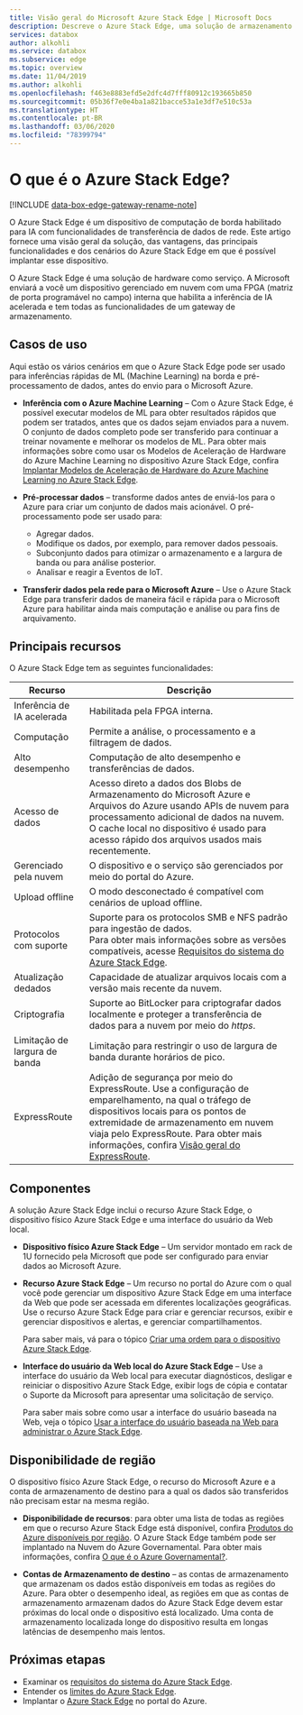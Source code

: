 ```yaml
---
title: Visão geral do Microsoft Azure Stack Edge | Microsoft Docs
description: Descreve o Azure Stack Edge, uma solução de armazenamento que usa um dispositivo físico para transferência baseada em rede para o Microsoft Azure.
services: databox
author: alkohli
ms.service: databox
ms.subservice: edge
ms.topic: overview
ms.date: 11/04/2019
ms.author: alkohli
ms.openlocfilehash: f463e8883efd5e2dfc4d7fff80912c193665b850
ms.sourcegitcommit: 05b36f7e0e4ba1a821bacce53a1e3df7e510c53a
ms.translationtype: HT
ms.contentlocale: pt-BR
ms.lasthandoff: 03/06/2020
ms.locfileid: "78399794"
---
```

# <a name="what-is-azure-stack-edge"></a>O que é o Azure Stack Edge?

[!INCLUDE [data-box-edge-gateway-rename-note](../../includes/data-box-edge-gateway-rename-note.md)]

O Azure Stack Edge é um dispositivo de computação de borda habilitado para IA com funcionalidades de transferência de dados de rede. Este artigo fornece uma visão geral da solução, das vantagens, das principais funcionalidades e dos cenários do Azure Stack Edge em que é possível implantar esse dispositivo.

O Azure Stack Edge é uma solução de hardware como serviço. A Microsoft enviará a você um dispositivo gerenciado em nuvem com uma FPGA (matriz de porta programável no campo) interna que habilita a inferência de IA acelerada e tem todas as funcionalidades de um gateway de armazenamento.

## <a name="use-cases"></a>Casos de uso

Aqui estão os vários cenários em que o Azure Stack Edge pode ser usado para inferências rápidas de ML (Machine Learning) na borda e pré-processamento de dados, antes do envio para o Microsoft Azure.

- **Inferência com o Azure Machine Learning** – Com o Azure Stack Edge, é possível executar modelos de ML para obter resultados rápidos que podem ser tratados, antes que os dados sejam enviados para a nuvem. O conjunto de dados completo pode ser transferido para continuar a treinar novamente e melhorar os modelos de ML. Para obter mais informações sobre como usar os Modelos de Aceleração de Hardware do Azure Machine Learning no dispositivo Azure Stack Edge, confira [Implantar Modelos de Aceleração de Hardware do Azure Machine Learning no Azure Stack Edge](https://docs.microsoft.com/azure/machine-learning/how-to-deploy-fpga-web-service#deploy-to-a-local-edge-server).

- **Pré-processar dados** – transforme dados antes de enviá-los para o Azure para criar um conjunto de dados mais acionável. O pré-processamento pode ser usado para: 

    - Agregar dados.
    - Modifique os dados, por exemplo, para remover dados pessoais.
    - Subconjunto dados para otimizar o armazenamento e a largura de banda ou para análise posterior.
    - Analisar e reagir a Eventos de IoT. 

- **Transferir dados pela rede para o Microsoft Azure** – Use o Azure Stack Edge para transferir dados de maneira fácil e rápida para o Microsoft Azure para habilitar ainda mais computação e análise ou para fins de arquivamento. 

## <a name="key-capabilities"></a>Principais recursos

O Azure Stack Edge tem as seguintes funcionalidades:

|Recurso |Descrição  |
|---------|---------|
|Inferência de IA acelerada| Habilitada pela FPGA interna.|
|Computação       |Permite a análise, o processamento e a filtragem de dados.|
|Alto desempenho | Computação de alto desempenho e transferências de dados.|
|Acesso de dados     | Acesso direto a dados dos Blobs de Armazenamento do Microsoft Azure e Arquivos do Azure usando APIs de nuvem para processamento adicional de dados na nuvem. O cache local no dispositivo é usado para acesso rápido dos arquivos usados mais recentemente.|
|Gerenciado pela nuvem     |O dispositivo e o serviço são gerenciados por meio do portal do Azure.  |
|Upload offline     | O modo desconectado é compatível com cenários de upload offline.|
|Protocolos com suporte     | Suporte para os protocolos SMB e NFS padrão para ingestão de dados. <br> Para obter mais informações sobre as versões compatíveis, acesse [Requisitos do sistema do Azure Stack Edge](data-box-edge-system-requirements.md).|
|Atualização dedados     | Capacidade de atualizar arquivos locais com a versão mais recente da nuvem.|
|Criptografia    | Suporte ao BitLocker para criptografar dados localmente e proteger a transferência de dados para a nuvem por meio do *https*.|
|Limitação de largura de banda| Limitação para restringir o uso de largura de banda durante horários de pico.|
|ExpressRoute | Adição de segurança por meio do ExpressRoute. Use a configuração de emparelhamento, na qual o tráfego de dispositivos locais para os pontos de extremidade de armazenamento em nuvem viaja pelo ExpressRoute. Para obter mais informações, confira [Visão geral do ExpressRoute](../expressroute/expressroute-introduction.md).

## <a name="components"></a>Componentes

A solução Azure Stack Edge inclui o recurso Azure Stack Edge, o dispositivo físico Azure Stack Edge e uma interface do usuário da Web local.

* **Dispositivo físico Azure Stack Edge** – Um servidor montado em rack de 1U fornecido pela Microsoft que pode ser configurado para enviar dados ao Microsoft Azure.
    
* **Recurso Azure Stack Edge** – Um recurso no portal do Azure com o qual você pode gerenciar um dispositivo Azure Stack Edge em uma interface da Web que pode ser acessada em diferentes localizações geográficas. Use o recurso Azure Stack Edge para criar e gerenciar recursos, exibir e gerenciar dispositivos e alertas, e gerenciar compartilhamentos.  

    <!--![The Azure Stack Edge service in Azure portal](media/data-box-overview/data-box-Edge-service1.png)-->

    Para saber mais, vá para o tópico [Criar uma ordem para o dispositivo Azure Stack Edge](data-box-edge-deploy-prep.md#create-a-new-resource).

* **Interface do usuário da Web local do Azure Stack Edge** – Use a interface do usuário da Web local para executar diagnósticos, desligar e reiniciar o dispositivo Azure Stack Edge, exibir logs de cópia e contatar o Suporte da Microsoft para apresentar uma solicitação de serviço.

    <!--![The Azure Stack Edge local web UI](media/data-box-Edge-overview/data-box-Edge-local-web-ui.png)-->

    Para saber mais sobre como usar a interface do usuário baseada na Web, veja o tópico [Usar a interface do usuário baseada na Web para administrar o Azure Stack Edge](data-box-edge-manage-access-power-connectivity-mode.md).

## <a name="region-availability"></a>Disponibilidade de região

O dispositivo físico Azure Stack Edge, o recurso do Microsoft Azure e a conta de armazenamento de destino para a qual os dados são transferidos não precisam estar na mesma região.

- **Disponibilidade de recursos**: para obter uma lista de todas as regiões em que o recurso Azure Stack Edge está disponível, confira [Produtos do Azure disponíveis por região](https://azure.microsoft.com/global-infrastructure/services/?products=databox&regions=all). O Azure Stack Edge também pode ser implantado na Nuvem do Azure Governamental. Para obter mais informações, confira [O que é o Azure Governamental?](https://docs.microsoft.com/azure/azure-government/documentation-government-welcome).
    
- **Contas de Armazenamento de destino** – as contas de armazenamento que armazenam os dados estão disponíveis em todas as regiões do Azure. Para obter o desempenho ideal, as regiões em que as contas de armazenamento armazenam dados do Azure Stack Edge devem estar próximas do local onde o dispositivo está localizado. Uma conta de armazenamento localizada longe do dispositivo resulta em longas latências de desempenho mais lentos.

## <a name="next-steps"></a>Próximas etapas

- Examinar os [requisitos do sistema do Azure Stack Edge](data-box-edge-system-requirements.md).
- Entender os [limites do Azure Stack Edge](data-box-edge-limits.md).
- Implantar o [Azure Stack Edge](data-box-edge-deploy-prep.md) no portal do Azure.
